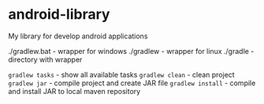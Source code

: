 android-library
===============

My library for develop android applications

./gradlew.bat - wrapper for windows
./gradlew - wrapper for linux
./gradle - directory with wrapper

`gradlew tasks` - show all available tasks
`gradlew clean` - clean project
`gradlew jar` - compile project and create JAR file
`gradlew install` - compile and install JAR to local maven repository

